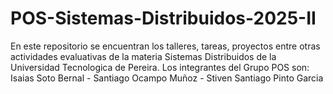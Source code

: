 # POS-Sistemas-Distribuidos-2025-II
En este repositorio se encuentran los talleres, tareas, proyectos entre otras actividades evaluativas de la materia Sistemas Distribuidos de la Universidad Tecnologica de Pereira. Los integrantes del Grupo POS son: Isaias Soto Bernal - Santiago Ocampo Muñoz - Stiven Santiago Pinto Garcia
